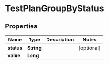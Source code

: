 

# TestPlanGroupByStatus


## Properties

| Name | Type | Description | Notes |
|------------ | ------------- | ------------- | -------------|
|**status** | **String** |  |  [optional] |
|**value** | **Long** |  |  |



